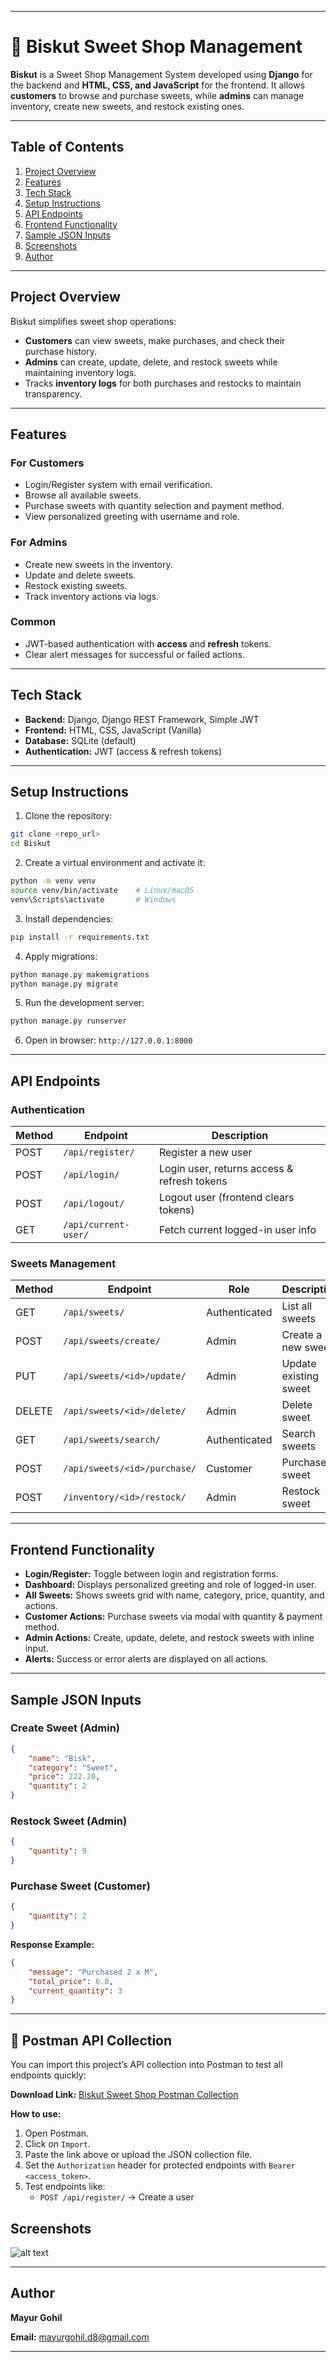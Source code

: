 
---

# 🍬 Biskut Sweet Shop Management

**Biskut** is a Sweet Shop Management System developed using **Django** for the backend and **HTML, CSS, and JavaScript** for the frontend. It allows **customers** to browse and purchase sweets, while **admins** can manage inventory, create new sweets, and restock existing ones.

---

## Table of Contents

1. [Project Overview](#project-overview)
2. [Features](#features)
3. [Tech Stack](#tech-stack)
4. [Setup Instructions](#setup-instructions)
5. [API Endpoints](#api-endpoints)
6. [Frontend Functionality](#frontend-functionality)
7. [Sample JSON Inputs](#sample-json-inputs)
8. [Screenshots](#screenshots)
9. [Author](#author)

---

## Project Overview

Biskut simplifies sweet shop operations:

* **Customers** can view sweets, make purchases, and check their purchase history.
* **Admins** can create, update, delete, and restock sweets while maintaining inventory logs.
* Tracks **inventory logs** for both purchases and restocks to maintain transparency.

---

## Features

### For Customers

* Login/Register system with email verification.
* Browse all available sweets.
* Purchase sweets with quantity selection and payment method.
* View personalized greeting with username and role.

### For Admins

* Create new sweets in the inventory.
* Update and delete sweets.
* Restock existing sweets.
* Track inventory actions via logs.

### Common

* JWT-based authentication with **access** and **refresh** tokens.
* Clear alert messages for successful or failed actions.

---

## Tech Stack

* **Backend:** Django, Django REST Framework, Simple JWT
* **Frontend:** HTML, CSS, JavaScript (Vanilla)
* **Database:** SQLite (default)
* **Authentication:** JWT (access & refresh tokens)

---

## Setup Instructions

1. Clone the repository:

```bash
git clone <repo_url>
cd Biskut
```

2. Create a virtual environment and activate it:

```bash
python -m venv venv
source venv/bin/activate    # Linux/macOS
venv\Scripts\activate       # Windows
```

3. Install dependencies:

```bash
pip install -r requirements.txt
```

4. Apply migrations:

```bash
python manage.py makemigrations
python manage.py migrate
```

5. Run the development server:

```bash
python manage.py runserver
```

6. Open in browser: `http://127.0.0.1:8000`

---

## API Endpoints

### Authentication

| Method | Endpoint             | Description                                 |
| ------ | -------------------- | ------------------------------------------- |
| POST   | `/api/register/`     | Register a new user                         |
| POST   | `/api/login/`        | Login user, returns access & refresh tokens |
| POST   | `/api/logout/`       | Logout user (frontend clears tokens)        |
| GET    | `/api/current-user/` | Fetch current logged-in user info           |

### Sweets Management

| Method | Endpoint                     | Role          | Description           |
| ------ | ---------------------------- | ------------- | --------------------- |
| GET    | `/api/sweets/`               | Authenticated | List all sweets       |
| POST   | `/api/sweets/create/`        | Admin         | Create a new sweet    |
| PUT    | `/api/sweets/<id>/update/`   | Admin         | Update existing sweet |
| DELETE | `/api/sweets/<id>/delete/`   | Admin         | Delete sweet          |
| GET    | `/api/sweets/search/`        | Authenticated | Search sweets         |
| POST   | `/api/sweets/<id>/purchase/` | Customer      | Purchase a sweet      |
| POST   | `/inventory/<id>/restock/`   | Admin         | Restock sweet         |

---

## Frontend Functionality

* **Login/Register:** Toggle between login and registration forms.
* **Dashboard:** Displays personalized greeting and role of logged-in user.
* **All Sweets:** Shows sweets grid with name, category, price, quantity, and actions.
* **Customer Actions:** Purchase sweets via modal with quantity & payment method.
* **Admin Actions:** Create, update, delete, and restock sweets with inline input.
* **Alerts:** Success or error alerts are displayed on all actions.

---

## Sample JSON Inputs

### Create Sweet (Admin)

```json
{
    "name": "Bisk",
    "category": "Sweet",
    "price": 222.20,
    "quantity": 2
}
```

### Restock Sweet (Admin)

```json
{
    "quantity": 9
}
```

### Purchase Sweet (Customer)

```json
{
    "quantity": 2
}
```

**Response Example:**

```json
{
    "message": "Purchased 2 x M",
    "total_price": 6.0,
    "current_quantity": 3
}
```

---
## 🧪 Postman API Collection

You can import this project’s API collection into Postman to test all endpoints quickly:

**Download Link:** [Biskut Sweet Shop Postman Collection]([https://www.getpostman.com/collections/<your-collection-id>](https://www.postman.com/virtual-events/workspace/buiskut/request/41464244-28b1ff32-0126-4e38-9d90-16ad03ed6466?action=share&source=copy-link&creator=41464244))

**How to use:**
1. Open Postman.
2. Click on `Import`.
3. Paste the link above or upload the JSON collection file.
4. Set the `Authorization` header for protected endpoints with `Bearer <access_token>`.
5. Test endpoints like:
   - `POST /api/register/` → Create a user



## Screenshots

![alt text](image.png)

---

## Author

**Mayur Gohil**

**Email:** [mayurgohil.d8@gmail.com](mailto:mayurgohil.d8@gmail.com)

---

